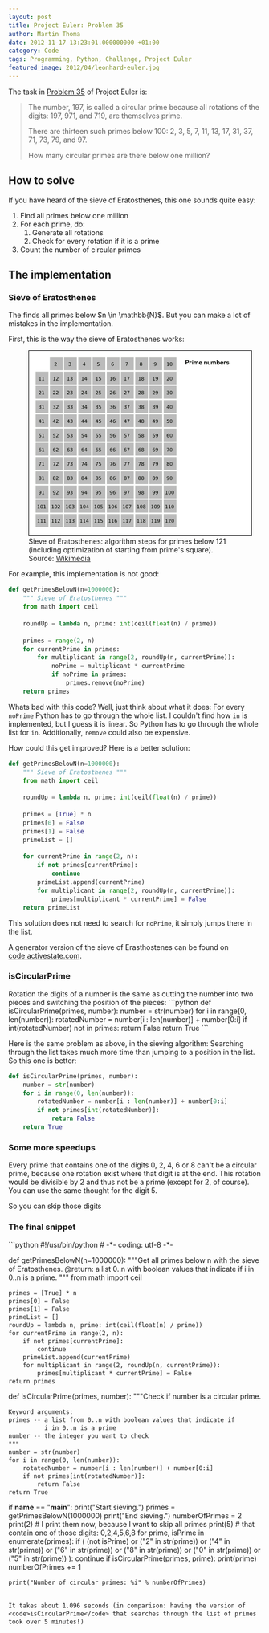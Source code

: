 ```yaml
---
layout: post
title: Project Euler: Problem 35
author: Martin Thoma
date: 2012-11-17 13:23:01.000000000 +01:00
category: Code
tags: Programming, Python, Challenge, Project Euler
featured_image: 2012/04/leonhard-euler.jpg
---
```

The task in <a href="http://projecteuler.net/problem=35">Problem 35</a> of Project Euler is:

<blockquote>The number, 197, is called a circular prime because all rotations of the digits: 197, 971, and 719, are themselves prime.

There are thirteen such primes below 100: 2, 3, 5, 7, 11, 13, 17, 31, 37, 71, 73, 79, and 97.

How many circular primes are there below one million?</blockquote>

<h2>How to solve</h2>
If you have heard of the sieve of Eratosthenes, this one sounds quite easy:
<ol>
  <li>Find all primes below one million</li>
  <li>For each prime, do:
    <ol>
      <li>Generate all rotations</li>
      <li>Check for every rotation if it is a prime</li>
    </ol>
  </li>
  <li>Count the number of circular primes</li>
</ol>

<h2>The implementation</h2>
<h3>Sieve of Eratosthenes</h3>
The finds all primes below $n \in \mathbb{N}$. But you can make a lot of mistakes in the implementation.

First, this is the way the sieve of Eratosthenes works:

<figure class="aligncenter">
            <a href="../images/2012/11/Sieve_of_Eratosthenes_animation.gif"><img src="../images/2012/11/Sieve_of_Eratosthenes_animation.gif" alt="Sieve of Eratosthenes animation" style="max-width:445px;max-height:503px" class="size-full" link="../project-euler-problem-35/sieve_of_eratosthenes_animation/"/></a>
            <figcaption class="text-center">Sieve of Eratosthenes: algorithm steps for primes below 121 (including optimization of starting from prime's square).<br/>Source: <a href='http://commons.wikimedia.org/wiki/File:Sieve_of_Eratosthenes_animation.gif'>Wikimedia</a></figcaption>
        </figure>

For example, this implementation is not good:
```python
def getPrimesBelowN(n=1000000):
    """ Sieve of Eratosthenes """
    from math import ceil

    roundUp = lambda n, prime: int(ceil(float(n) / prime))

    primes = range(2, n)
    for currentPrime in primes:
        for multiplicant in range(2, roundUp(n, currentPrime)):
            noPrime = multiplicant * currentPrime
            if noPrime in primes:
                primes.remove(noPrime)
    return primes
```

Whats bad with this code? 
Well, just think about what it does: For every <code>noPrime</code> Python has to go through the whole list. I couldn't find how <code>in</code> is implemented, but I guess it is linear. So Python has to go through the whole list for <code>in</code>. Additionally, <code>remove</code> could also be expensive.

How could this get improved? Here is a better solution:
```python
def getPrimesBelowN(n=1000000):
    """ Sieve of Eratosthenes """
    from math import ceil

    roundUp = lambda n, prime: int(ceil(float(n) / prime))

    primes = [True] * n
    primes[0] = False
    primes[1] = False
    primeList = []

    for currentPrime in range(2, n):
        if not primes[currentPrime]:
            continue
        primeList.append(currentPrime)
        for multiplicant in range(2, roundUp(n, currentPrime)):
            primes[multiplicant * currentPrime] = False
    return primeList
```

This solution does not need to search for <code>noPrime</code>, it simply jumps there in the list.

A generator version of the sieve of Erasthostenes can be found on <a href="http://code.activestate.com/recipes/117119-sieve-of-eratosthenes/">code.activestate.com</a>.

<h3>isCircularPrime</h3>
Rotation the digits of a number is the same as cutting the number into two pieces and switching the position of the pieces:
```python
def isCircularPrime(primes, number):
    number = str(number)
    for i in range(0, len(number)):
        rotatedNumber = number[i : len(number)] + number[0:i]
        if int(rotatedNumber) not in primes:
            return False
    return True
```

Here is the same problem as above, in the sieving algorithm: Searching through the list takes much more time than jumping to a position in the list. So this one is better:

```python
def isCircularPrime(primes, number):
    number = str(number)
    for i in range(0, len(number)):
        rotatedNumber = number[i : len(number)] + number[0:i]
        if not primes[int(rotatedNumber)]:
            return False
    return True
```

<h3>Some more speedups</h2>
Every prime that contains one of the digits 0, 2, 4, 6 or 8 can't be a circular prime, because one rotation exist where that digit is at the end. This rotation would be divisible by 2 and thus not be a prime (except for 2, of course).
You can use the same thought for the digit 5.

So you can skip those digits

<h3>The final snippet</h3>
```python
#!/usr/bin/python
# -*- coding: utf-8 -*-


def getPrimesBelowN(n=1000000):
    """Get all primes below n with the sieve of Eratosthenes. 
    @return: a list 0..n with boolean values that indicate if 
             i in 0..n is a prime.
    """
    from math import ceil

    primes = [True] * n
    primes[0] = False
    primes[1] = False
    primeList = []
    roundUp = lambda n, prime: int(ceil(float(n) / prime))
    for currentPrime in range(2, n):
        if not primes[currentPrime]:
            continue
        primeList.append(currentPrime)
        for multiplicant in range(2, roundUp(n, currentPrime)):
            primes[multiplicant * currentPrime] = False
    return primes


def isCircularPrime(primes, number):
    """Check if number is a circular prime.

    Keyword arguments:
    primes -- a list from 0..n with boolean values that indicate if 
              i in 0..n is a prime
    number -- the integer you want to check
    """
    number = str(number)
    for i in range(0, len(number)):
        rotatedNumber = number[i : len(number)] + number[0:i]
        if not primes[int(rotatedNumber)]:
            return False
    return True


if __name__ == "__main__":
    print("Start sieving.")
    primes = getPrimesBelowN(1000000)
    print("End sieving.")
    numberOfPrimes = 2
    print(2)  # I print them now, because I want to skip all primes
    print(5)  # that contain one of those digits: 0,2,4,5,6,8
    for prime, isPrime in enumerate(primes):
        if (
            (not isPrime)
            or ("2" in str(prime))
            or ("4" in str(prime))
            or ("6" in str(prime))
            or ("8" in str(prime))
            or ("0" in str(prime))
            or ("5" in str(prime))
        ):
            continue
        if isCircularPrime(primes, prime):
            print(prime)
            numberOfPrimes += 1

    print("Number of circular primes: %i" % numberOfPrimes)
```

It takes about 1.096 seconds (in comparison: having the version of <code>isCircularPrime</code> that searches through the list of primes took over 5 minutes!)
